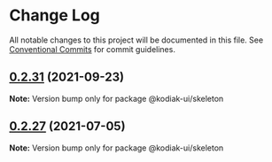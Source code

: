 # Change Log

All notable changes to this project will be documented in this file.
See [Conventional Commits](https://conventionalcommits.org) for commit guidelines.

## [0.2.31](https://github.com/skyverge/kodiak-ui/compare/@kodiak-ui/skeleton@0.2.30...@kodiak-ui/skeleton@0.2.31) (2021-09-23)

**Note:** Version bump only for package @kodiak-ui/skeleton





## [0.2.27](https://github.com/skyverge/kodiak-ui/compare/@kodiak-ui/skeleton@0.2.26...@kodiak-ui/skeleton@0.2.27) (2021-07-05)

**Note:** Version bump only for package @kodiak-ui/skeleton
